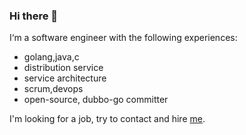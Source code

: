 ### Hi there 👋

I‘m a software engineer with the following experiences:
- golang,java,c
- distribution service
- service architecture
- scrum,devops
- open-source, dubbo-go committer

I'm looking for a job, try to contact and hire [me](mailto:gelnyang@163.com).

<!--
### Statistics for the last 30 days
| 🌏 Languages | 💻 Coding Activity |
| :---------- | :------ |
| <img src="https://wakatime.com/share/@wongoo/e32662db-4a47-4a96-9aa6-c01ad2a05e8f.svg" alt="Recently used languages" height="260px" /> | <img src="https://wakatime.com/share/@wongoo/26ceb553-db33-44f9-b878-b157dcd4fc9d.svg" alt="My coding activity" height="260px" /> |

-->
